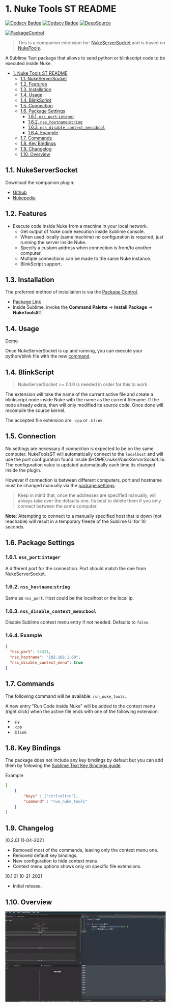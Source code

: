 # 1. Nuke Tools ST README

[![Codacy Badge](https://app.codacy.com/project/badge/Grade/522af2c16ed84926b77f2e095cfa8b87)](https://www.codacy.com/gh/sisoe24/Nuke-Tools-ST/dashboard?utm_source=github.com&amp;utm_medium=referral&amp;utm_content=sisoe24/Nuke-Tools-ST&amp;utm_campaign=Badge_Grade)
[![Codacy Badge](https://app.codacy.com/project/badge/Coverage/522af2c16ed84926b77f2e095cfa8b87)](https://www.codacy.com/gh/sisoe24/Nuke-Tools-ST/dashboard?utm_source=github.com&utm_medium=referral&utm_content=sisoe24/Nuke-Tools-ST&utm_campaign=Badge_Coverage)
[![DeepSource](https://deepsource.io/gh/sisoe24/Nuke-Tools-ST.svg/?label=active+issues&show_trend=true&token=Yrd2y9gG7y8h53JsDwyjQdFZ)](https://deepsource.io/gh/sisoe24/Nuke-Tools-ST/?ref=repository-badge)

[![PackageControl](https://img.shields.io/badge/Package%20Control-Download-informational)](https://packagecontrol.io/packages/NukeToolsST)


> This is a companion extension for: [NukeServerSocket](#nukeserversocket) and is based on [NukeTools](https://marketplace.visualstudio.com/items?itemName=virgilsisoe.nuke-tools).

A Sublime Text package that allows to send python or blinkscript code to be executed inside Nuke.

- [1. Nuke Tools ST README](#1-nuke-tools-st-readme)
  - [1.1. NukeServerSocket](#11-nukeserversocket)
  - [1.2. Features](#12-features)
  - [1.3. Installation](#13-installation)
  - [1.4. Usage](#14-usage)
  - [1.4. BlinkScript](#14-blinkscript)
  - [1.5. Connection](#15-connection)
  - [1.6. Package Settings](#16-package-settings)
    - [1.6.1. `nss_port`:`integer`](#161-nss_portinteger)
    - [1.6.2. `nss_hostname`:`string`](#162-nss_hostnamestring)
    - [1.6.3. `nss_disable_context_menu`:`bool`](#163-nss_disable_context_menubool)
    - [1.6.4. Example](#164-example)
  - [1.7. Commands](#17-commands)
  - [1.8. Key Bindings](#18-key-bindings)
  - [1.9. Changelog](#19-changelog)
  - [1.10. Overview](#110-overview)

## 1.1. NukeServerSocket

Download the companion plugin:

- [Github](https://github.com/sisoe24/NukeServerSocket/releases)
- [Nukepedia](http://www.nukepedia.com/python/misc/nukeserversocket)

## 1.2. Features

- Execute code inside Nuke from a machine in your local network.
  - Get output of Nuke code execution inside Sublime console.
  - When used locally (same machine) no configuration is required, just running the server inside Nuke.
  - Specify a custom address when connection is from/to another computer.
  - Multiple connections can be made to the same Nuke instance.
  - BlinkScript support.

## 1.3. Installation

The preferred method of installation is via the [Package Control](https://packagecontrol.io).

- [Package Link](https://packagecontrol.io/packages/NukeToolsST)
- Inside Sublime, invoke the **Command Palette** -> **Install Package** -> **NukeToolsST**.

## 1.4. Usage

[Demo](#110-overview)

Once NukeServerSocket is up and running, you can execute your python/blink file with the new [command](#17-commands).

## 1.4. BlinkScript

> NukeServerSocket >= 0.1.0 is needed in order for this to work.

The extension will take the name of the current active file and create a blinkscript node inside Nuke with the name as the current filename. If the node already exists, then will only modified its source code. Once done will recompile the source kernel.

The accepted file extension are `.cpp` or `.blink`.

## 1.5. Connection

No settings are necessary if connection is expected to be on the same computer.
NukeToolsST will automatically connect to the `localhost` and will use the port
configuration found inside _$HOME/.nuke/NukeServerSocket.ini_. The configuration value is updated automatically each time its changed inside the plugin.

However if connection is between different computers, port and hostname must be changed manually via the [package settings](#package-settings).

> Keep in mind that, once the addresses are specified manually, will always take over the defaults one. Its best to delete them if you only connect between the same computer.

**Note**: Attempting to connect to a manually specified host that is down (not reachable)
will result in a temporary freeze of the Sublime UI for 10 seconds.

## 1.6. Package Settings

### 1.6.1. `nss_port`:`integer`

A different port for the connection. Port should match the one from NukeServerSocket.

### 1.6.2. `nss_hostname`:`string`

Same as `nss_port`. Host could be the localhost or the local ip.

### 1.6.3. `nss_disable_context_menu`:`bool`

Disable Sublime context menu entry if not needed. Defaults to `false`.

### 1.6.4. Example

```json
{
  "nss_port": 54321,
  "nss_hostname": "192.168.1.60",
  "nss_disable_context_menu": true
}
```

## 1.7. Commands

The following command will be available: `run_nuke_tools`.

A new entry "Run Code inside Nuke" will be added to the context menu (right click) when the active file ends with one of the following extension:

- `.py`
- `.cpp`
- `.blink`

## 1.8. Key Bindings

The package does not include any key bindings by default but you can add them by following the [Sublime Text Key Bindings guide](https://www.sublimetext.com/docs/key_bindings.html).

Example

```json
[
    {
        "keys" : ["ctrl+alt+n"],
        "command" : "run_nuke_tools"
    }
]
```


## 1.9. Changelog

[0.2.0] 11-04-2021

- Removed most of the commands, leaving only the context menu one.
- Removed default key bindings.
- New configuration to hide context menu.
- Context menu options shows only on specific file extensions.

[0.1.0] 10-21-2021

- Initial release.

## 1.10. Overview

![example](example.gif)

